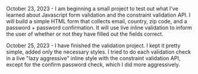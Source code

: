 October 23, 2023 - I am beginning a small project to test out what I've learned about Javascript form validation and the constraint validation API. I will build a simple HTML form that collects email, country, zip code, and a password + password confirmation. It will use live inline validation to inform the user of whether or not they have filled out the fields correct.

October 25, 2023 - I have finished the validation project. I kept it pretty simple, added only the necessary styles. I tried to do each validation check in a live "lazy aggressive" inline style with the constraint validation API, except for the confirm password check, which I did more aggressively.